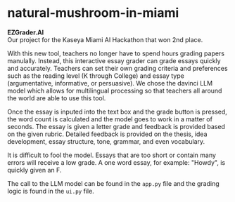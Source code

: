 # natural-mushroom-in-miami
**EZGrader.AI**  
Our project for the Kaseya Miami AI Hackathon that won 2nd place.  

With this new tool, teachers no longer have to spend hours grading papers manulally. Instead, this interactive essay grader can grade essays quickly and accurately. Teachers can set their own grading criteria and preferences such as the reading level (K through College) and essay type (argumentative, informative, or persuasive). We chose the davinci LLM model which allows for multilingual processing so that teachers all around the world are able to use this tool.  

Once the essay is inputed into the text box and the grade button is pressed, the word count is calculated and the model goes to work in a matter of seconds. The essay is given a letter grade and feedback is provided based on the given rubric. Detailed feedback is provided on the thesis, idea development, essay structure, tone, grammar, and even vocabulary.   

It is difficult to fool the model. Essays that are too short or contain many errors will receive a low grade. A one word essay, for example: "Howdy", is quickly given an F.

The call to the LLM model can be found in the ```app.py``` file and the grading logic is found in the ```ui.py``` file.
